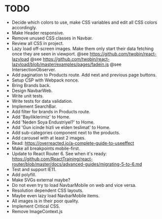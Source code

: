 # TODO

* Decide which colors to use, make CSS variables and edit all CSS colors accordingly.
* Make Header responsive.
* Remove unused CSS classes in Navbar.
* Review all CSS in project.
* Lazy load off-screen images. Make them only start their data fetching once
  they are seen in viewport.
  @see https://github.com/twobin/react-lazyload
  @see https://github.com/twobin/react-lazyload/blob/master/examples/pages/fadein.js
  @see IntersectionObserver.
* Add pagination to Products route. Add next and previous page buttons.
* Setup CSP with Webpack nonce.
* Bring Brands back.
* Design NavbarWeb.
* Write unit tests.
* Write tests for data validation.
* Implement SearchBar.
* Add filter for brands in Products route.
* Add 'Bayiliklerimiz' to Home.
* Add 'Neden Soya Endustriyel?' to Home.
* Add 'Gun icinde hizli ve elden teslimat' to Home.
* Add sub-categories component next to the products.
* Add carousel with at least 2 images.
* Read: https://overreacted.io/a-complete-guide-to-useeffect
* Make all breakpoints mobile-first.
* Update to React Router 6. See when it's ready: https://github.com/ReactTraining/react-router/blob/master/docs/advanced-guides/migrating-5-to-6.md
* Test and support IE11.
* Add <picture> polyfill.
* Make SVGs external maybe?
* Do not even try to load NavbarMobile on web and vice versa.
* Resolution dependent CSS layouts.
* Maybe even lazy load NavbarMobile items.
* All images is in their poor quality.
* Implement Critical CSS.
* Remove ImageContext.js
